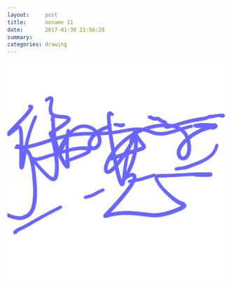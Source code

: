 ```yaml
---
layout:     post
title:      noname 11
date:       2017-01-30 21:56:28
summary:    
categories: drawing
---
```

![noname 11](/images/diary/noname-11.png "by Dad")
